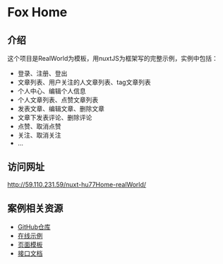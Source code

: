 # Fox Home
## 介绍
这个项目是RealWorld为模板，用nuxtJS为框架写的完整示例，实例中包括：

- 登录、注册、登出
- 文章列表、用户关注的人文章列表、tag文章列表
- 个人中心、编辑个人信息
- 个人文章列表、点赞文章列表
- 发表文章、编辑文章、删除文章
- 文章下发表评论、删除评论
- 点赞、取消点赞
- 关注、取消关注
- ...

## 访问网址

http://59.110.231.59/nuxt-hu77Home-realWorld/

## 案例相关资源
- [GitHub仓库](https://github.com/gothinkster/realworld)
- [在线示例](https://demo.realworld.io/#/)
- [页面模板](https://github.com/gothinkster/realworld-starter-kit/blob/master/FRONTEND_INSTRUCTIONS.md)
- [接口文档](https://github.com/gothinkster/realworld/tree/master/api)